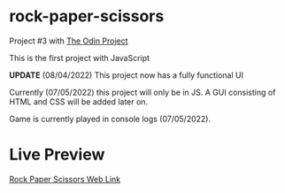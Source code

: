 # rock-paper-scissors

Project #3 with [The Odin Project](http://theodinproject.com)

This is the first project with JavaScript

**UPDATE** (08/04/2022) This project now has a fully functional UI

Currently (07/05/2022) this project will only be in JS.
A GUI consisting of HTML and CSS will be added later on.

Game is currently played in console logs (07/05/2022).

# Live Preview
[Rock Paper Scissors Web Link](https://nainsworth.github.io/rock-paper-scissors/)
